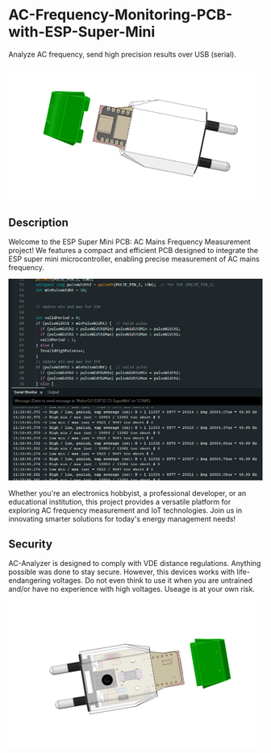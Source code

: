 # AC-Frequency-Monitoring-PCB-with-ESP-Super-Mini
Analyze AC frequency, send high precision results over USB (serial).    

![AC-Analyzer PCB](images/AC-Analyzer-uC-side.png)

## Description
Welcome to the ESP Super Mini PCB: AC Mains Frequency Measurement project! We features a compact and efficient PCB designed to integrate the ESP super mini microcontroller, enabling precise measurement of AC mains frequency. 

![AC-Analyzer PCB](images/ArduinoSketch.png)

Whether you're an electronics hobbyist, a professional developer, or an educational institution, this project provides a versatile platform for exploring AC frequency measurement and IoT technologies. Join us in innovating smarter solutions for today's energy management needs!

## Security
AC-Analyzer is designed to comply with VDE distance regulations. Anything possible was done to stay secure. However, this devices works with life-endangering voltages. Do not even think to use it when you are untrained and/or have no experience with high voltages. Useage is at your own risk.

![Hot side](images/AC-Analyzer-hot-side.png)

